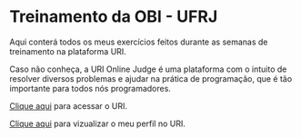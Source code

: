 # Treinamento da OBI - UFRJ

Aqui conterá todos os meus exercícios feitos durante as semanas de treinamento na plataforma URI.

Caso não conheça, a URI Online Judge é uma plataforma com o intuito de resolver diversos problemas e ajudar na prática de programação, que é tão importante para todos nós programadores.

[Clique aqui](https://www.urionlinejudge.com.br/) para acessar o URI. 

[Clique aqui](https://www.urionlinejudge.com.br/judge/en/profile/533172) para vizualizar o meu perfil no URI.